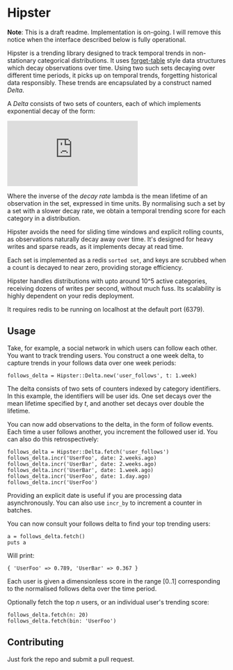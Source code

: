 Hipster
=======

__Note__: This is a draft readme. Implementation is on-going. I will remove this notice when the interface described below is fully operational.

Hipster is a trending library designed to track temporal trends in non-stationary categorical distributions. It uses [forget-table](https://github.com/bitly/forgettable/) style data structures which decay observations over time. Using two such sets decaying over different time periods, it picks up on temporal trends, forgetting historical data responsibly. These trends are encapsulated by a construct named _Delta_.

A _Delta_ consists of two sets of counters, each of which implements exponential decay of the form:

![equation](http://latex.codecogs.com/gif.latex?X_t_1%3DX_t_0%5Ctimes%7Be%5E%7B-%5Clambda%5Ctimes%7Bt%7D%7D%7D)

Where the inverse of the _decay rate_ lambda is the mean lifetime of an observation in the set, expressed in time units. By normalising such a set by a set with a slower decay rate, we obtain a temporal trending score for each category in a distribution.

Hipster avoids the need for sliding time windows and explicit rolling counts, as observations naturally decay away over time. It's designed for heavy writes and sparse reads, as it implements decay at read time.

Each set is implemented as a redis `sorted set`, and keys are scrubbed when a count is decayed to near zero, providing storage efficiency.

Hipster handles distributions with upto around 10^5 active categories, receiving dozens of writes per second, without much fuss. Its scalability is highly dependent on your redis deployment.

It requires redis to be running on localhost at the default port (6379).

Usage
-----

Take, for example, a social network in which users can follow each other. You want to track trending users. You construct a one week delta, to capture trends in your follows data over one week periods:

    follows_delta = Hipster::Delta.new('user_follows', t: 1.week)

The delta consists of two sets of counters indexed by category identifiers. In this example, the identifiers will be user ids. One set decays over the mean lifetime specified by _t_, and another set decays over double the lifetime.

You can now add observations to the delta, in the form of follow events. Each time a user follows another, you increment the followed user id. You can also do this retrospectively:

    follows_delta = Hipster::Delta.fetch('user_follows')
    follows_delta.incr('UserFoo', date: 2.weeks.ago)
    follows_delta.incr('UserBar', date: 2.weeks.ago)
    follows_delta.incr('UserBar', date: 1.week.ago)
    follows_delta.incr('UserFoo', date: 1.day.ago)
    follows_delta.incr('UserFoo')

Providing an explicit date is useful if you are processing data asynchronously. You can also use `incr_by` to increment a counter in batches.

You can now consult your follows delta to find your top trending users:

    a = follows_delta.fetch()
    puts a

Will print:

    { 'UserFoo' => 0.789, 'UserBar' => 0.367 }

Each user is given a dimensionless score in the range [0..1] corresponding to the normalised follows delta over the time period.

Optionally fetch the top _n_ users, or an individual user's trending score:

    follows_delta.fetch(n: 20)
    follows_delta.fetch(bin: 'UserFoo')

Contributing
------------

Just fork the repo and submit a pull request.

